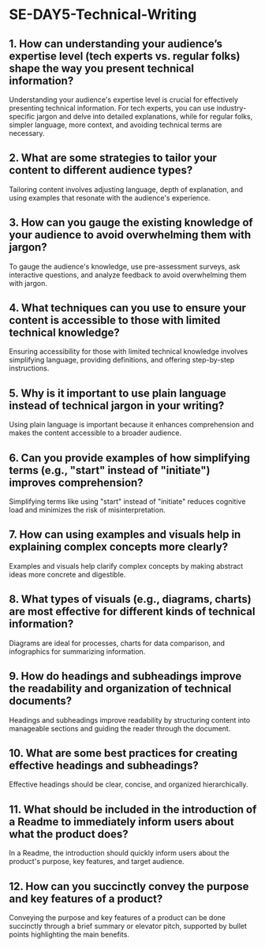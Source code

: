 # SE-DAY5-Technical-Writing
## 1. How can understanding your audience’s expertise level (tech experts vs. regular folks) shape the way you present technical information?

Understanding your audience's expertise level is crucial for effectively presenting technical information. For tech experts, you can use industry-specific jargon and delve into detailed explanations, while for regular folks, simpler language, more context, and avoiding technical terms are necessary.

## 2. What are some strategies to tailor your content to different audience types?

Tailoring content involves adjusting language, depth of explanation, and using examples that resonate with the audience's experience.

## 3. How can you gauge the existing knowledge of your audience to avoid overwhelming them with jargon?

To gauge the audience's knowledge, use pre-assessment surveys, ask interactive questions, and analyze feedback to avoid overwhelming them with jargon.

## 4. What techniques can you use to ensure your content is accessible to those with limited technical knowledge?

Ensuring accessibility for those with limited technical knowledge involves simplifying language, providing definitions, and offering step-by-step instructions.

## 5. Why is it important to use plain language instead of technical jargon in your writing?

Using plain language is important because it enhances comprehension and makes the content accessible to a broader audience.

## 6. Can you provide examples of how simplifying terms (e.g., "start" instead of "initiate") improves comprehension?

Simplifying terms like using "start" instead of "initiate" reduces cognitive load and minimizes the risk of misinterpretation.

## 7. How can using examples and visuals help in explaining complex concepts more clearly?

Examples and visuals help clarify complex concepts by making abstract ideas more concrete and digestible.

## 8. What types of visuals (e.g., diagrams, charts) are most effective for different kinds of technical information?

Diagrams are ideal for processes, charts for data comparison, and infographics for summarizing information.

## 9. How do headings and subheadings improve the readability and organization of technical documents?

Headings and subheadings improve readability by structuring content into manageable sections and guiding the reader through the document.

## 10. What are some best practices for creating effective headings and subheadings?

Effective headings should be clear, concise, and organized hierarchically.

## 11. What should be included in the introduction of a Readme to immediately inform users about what the product does?

In a Readme, the introduction should quickly inform users about the product's purpose, key features, and target audience.

## 12. How can you succinctly convey the purpose and key features of a product?

Conveying the purpose and key features of a product can be done succinctly through a brief summary or elevator pitch, supported by bullet points highlighting the main benefits.

